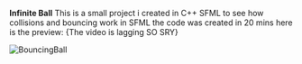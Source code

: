 **Infinite Ball**
This is a small project i created in C++ SFML to see how collisions and bouncing work in SFML the code was created in 20 mins
here is the preview:
{The video is lagging SO SRY}




![BouncingBall](https://github.com/Abdullah-Younas/BouncingBallInfinity/assets/135964672/80a6059f-250e-4b6b-a5f5-3116532eb9bd)



